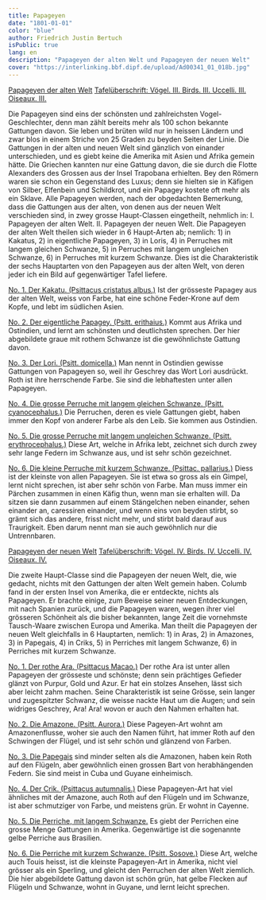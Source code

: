 ```yaml
---
title: Papageyen
date: "1801-01-01"
color: "blue"
author: Friedrich Justin Bertuch
isPublic: true
lang: en
description: "Papageyen der alten Welt und Papageyen der neuen Welt"
cover: "https://interlinking.bbf.dipf.de/upload/Ad00341_01_018b.jpg"
---
```


[Papageyen der alten Welt](http://interlinking.bbf.dipf.de/index.php/Special:URIResolver/Datei-3AAd00341_01_018a.jpg)
[Tafelüberschrift: Vögel. III. Birds. III. Uccelli. III. Oiseaux. III.](http://interlinking.bbf.dipf.de/index.php/Special:URIResolver/Datei-3AAd00341_01_018a01.jpg)

Die Papageyen sind eins der schönsten und zahlreichsten Vogel-Geschlechter, denn man zählt bereits mehr als 100 schon bekannte Gattungen davon. Sie leben und brüten wild nur in heissen Ländern und zwar blos in einem Striche von 25 Graden zu beyden Seiten der Linie. Die Gattungen in der alten und neuen Welt sind gänzlich von einander unterschieden, und es giebt keine die Amerika mit Asien und Afrika gemein hätte. Die Griechen kannten nur eine Gattung davon, die sie durch die Flotte Alexanders des Grossen aus der Insel Trapobana erhielten. Bey den Römern waren sie schon ein Gegenstand des Luxus; denn sie hielten sie in Käfigen von Silber, Elfenbein und Schildkrot, und ein Papagey kostete oft mehr als ein Sklave. Alle Papageyen werden, nach der obgedachten Bemerkung, dass die Gattungen aus der alten, von denen aus der neuen Welt verschieden sind, in zwey grosse Haupt-Classen eingetheilt, nehmlich in: I. Papageyen der alten Welt. II. Papageyen der neuen Welt. Die Papageyen der alten Welt theilen sich wieder in 6 Haupt-Arten ab; nemlich: 1) in Kakatus, 2) in eigentliche Papageyen, 3) in Loris, 4) in Perruches mit langem gleichen Schwanze, 5) in Perruches mit langem ungleichen Schwanze, 6) in Perruches mit kurzem Schwanze. Dies ist die Charakteristik der sechs Hauptarten von den Papageyen aus der alten Welt, von deren jeder ich ein Bild auf gegenwärtiger Tafel liefere.

[No. 1. Der Kakatu. (Psittacus cristatus albus.)](http://interlinking.bbf.dipf.de/index.php/Special:URIResolver/Datei-3AAd00341_01_018e.jpg)
Ist der grösseste Papagey aus der alten Welt, weiss von Farbe, hat eine schöne Feder-Krone auf dem Kopfe, und lebt im südlichen Asien.

[No. 2. Der eigentliche Papagey. (Psitt. erithaius.)](http://interlinking.bbf.dipf.de/index.php/Special:URIResolver/Datei-3AAd00341_01_018b.jpg)
Kommt aus Afrika und Ostindien, und lernt am schönsten und deutlichsten sprechen. Der hier abgebildete graue mit rothem Schwanze ist die gewöhnlichste Gattung davon.

[No. 3. Der Lori. (Psitt. domicella.)](http://interlinking.bbf.dipf.de/index.php/Special:URIResolver/Datei-3AAd00341_01_018c.jpg)
Man nennt in Ostindien gewisse Gattungen von Papageyen so, weil ihr Geschrey das Wort Lori ausdrückt. Roth ist ihre herrschende Farbe. Sie sind die lebhaftesten unter allen Papageyen.

[No. 4. Die grosse Perruche mit langem gleichen Schwanze. (Psitt. cyanocephalus.)](http://interlinking.bbf.dipf.de/index.php/Special:URIResolver/Datei-3AAd00341_01_018g.jpg)
Die Perruchen, deren es viele Gattungen giebt, haben immer den Kopf von anderer Farbe als den Leib. Sie kommen aus Ostindien.

[No. 5. Die grosse Perruche mit langem ungleichen Schwanze. (Psitt. erythrocephalus.)](http://interlinking.bbf.dipf.de/index.php/Special:URIResolver/Datei-3AAd00341_01_018f.jpg)
Diese Art, welche in Afrika lebt, zeichnet sich durch zwey sehr lange Federn im Schwanze aus, und ist sehr schön gezeichnet.

[No. 6. Die kleine Perruche mit kurzem Schwanze. (Psittac. pallarius.)](http://interlinking.bbf.dipf.de/index.php/Special:URIResolver/Datei-3AAd00341_01_018d.jpg)
Diess ist der kleinste von allen Papageyen. Sie ist etwa so gross als ein Gimpel, lernt nicht sprechen, ist aber sehr schön von Farbe. Man muss immer ein Pärchen zusammen in einen Käfig thun, wenn man sie erhalten will. Da sitzen sie dann zusammen auf einem Stängelchen neben einander, sehen einander an, caressiren einander, und wenn eins von beyden stirbt, so grämt sich das andere, frisst nicht mehr, und stirbt bald darauf aus Traurigkeit. Eben darum nennt man sie auch gewöhnlich nur die Untrennbaren.

[Papageyen der neuen Welt](http://interlinking.bbf.dipf.de/index.php/Special:URIResolver/Datei-3AAd00341_01_019a.jpg)
[Tafelüberschrift: Vögel. IV. Birds. IV. Uccelli. IV. Oiseaux. IV.](http://interlinking.bbf.dipf.de/index.php/Special:URIResolver/Datei-3AAd00341_01_019a01.jpg)

Die zweite Haupt-Classe sind die Papageyen der neuen Welt, die, wie gedacht, nichts mit den Gattungen der alten Welt gemein haben. Columb fand in der ersten Insel von Amerika, die er entdeckte, nichts als Papageyen. Er brachte einige, zum Beweise seiner neuen Entdeckungen, mit nach Spanien zurück, und die Papageyen waren, wegen ihrer viel grösseren Schönheit als die bisher bekannten, lange Zeit die vornehmste Tausch-Waare zwischen Europa und Amerika. Man theilt die Papageyen der neuen Welt gleichfalls in 6 Hauptarten, nemlich: 1) in Aras, 2) in Amazones, 3) in Papegais, 4) in Criks, 5) in Perriches mit langem Schwanze, 6) in Perriches mit kurzem Schwanze.

[No. 1. Der rothe Ara. (Psittacus Macao.)](http://interlinking.bbf.dipf.de/index.php/Special:URIResolver/Datei-3AAd00341_01_019c.jpg)
Der rothe Ara ist unter allen Papageyen der grösseste und schönste; denn sein prächtiges Gefieder glänzt von Purpur, Gold und Azur. Er hat ein stolzes Ansehen, lässt sich aber leicht zahm machen. Seine Charakteristik ist seine Grösse, sein langer und zugespitzter Schwanz, die weisse nackte Haut um die Augen; und sein widriges Geschrey, Ara! Ara! wovon er auch den Nahmen erhalten hat.

[No. 2. Die Amazone. (Psitt. Aurora.)](http://interlinking.bbf.dipf.de/index.php/Special:URIResolver/Datei-3AAd00341_01_019e.jpg)
Diese Pageyen-Art wohnt am Amazonenflusse, woher sie auch den Namen führt, hat immer Roth auf den Schwingen der Flügel, und ist sehr schön und glänzend von Farben.

[No. 3. Die Papegais](http://interlinking.bbf.dipf.de/index.php/Special:URIResolver/Datei-3AAd00341_01_019f.jpg)
sind minder selten als die Amazonen, haben kein Roth auf den Flügeln, aber gewöhnlich einen grossen Bart von herabhängenden Federn. Sie sind meist in Cuba und Guyane einheimisch.

[No. 4. Der Crik. (Psittacus autumnalis.)](http://interlinking.bbf.dipf.de/index.php/Special:URIResolver/Datei-3AAd00341_01_019b.jpg)
Diese Papageyen-Art hat viel ähnliches mit der Amazone, auch Roth auf den Flügeln und im Schwanze, ist aber schmutziger von Farbe, und meistens grün. Er wohnt in Cayenne.

[No. 5. Die Perriche, mit langem Schwanze.](http://interlinking.bbf.dipf.de/index.php/Special:URIResolver/Datei-3AAd00341_01_019d.jpg)
Es giebt der Perrichen eine grosse Menge Gattungen in Amerika. Gegenwärtige ist die sogenannte gelbe Perriche aus Brasilien.

[No. 6. Die Perriche mit kurzem Schwanze. (Psitt. Sosove.)](http://interlinking.bbf.dipf.de/index.php/Special:URIResolver/Datei-3AAd00341_01_019g.jpg)
Diese Art, welche auch Touis heisst, ist die kleinste Papageyen-Art in Amerika, nicht viel grösser als ein Sperling, und gleicht den Perruchen der alten Welt ziemlich. Die hier abgebildete Gattung davon ist schön grün, hat gelbe Flecken auf Flügeln und Schwanze, wohnt in Guyane, und lernt leicht sprechen.
